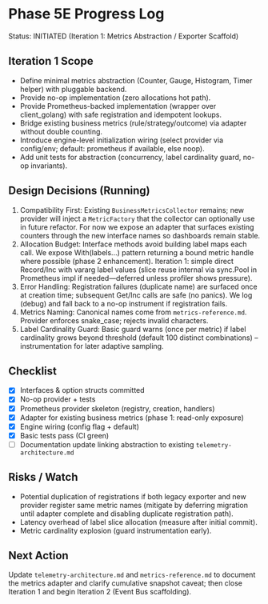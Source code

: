 # Phase 5E Progress Log

Status: INITIATED (Iteration 1: Metrics Abstraction / Exporter Scaffold)

## Iteration 1 Scope

- Define minimal metrics abstraction (Counter, Gauge, Histogram, Timer helper) with pluggable backend.
- Provide no-op implementation (zero allocations hot path).
- Provide Prometheus-backed implementation (wrapper over client_golang) with safe registration and idempotent lookups.
- Bridge existing business metrics (rule/strategy/outcome) via adapter without double counting.
- Introduce engine-level initialization wiring (select provider via config/env; default: prometheus if available, else noop).
- Add unit tests for abstraction (concurrency, label cardinality guard, no-op invariants).

## Design Decisions (Running)

1. Compatibility First: Existing `BusinessMetricsCollector` remains; new provider will inject a `MetricFactory` that the collector can optionally use in future refactor. For now we expose an adapter that surfaces existing counters through the new interface names so dashboards remain stable.
2. Allocation Budget: Interface methods avoid building label maps each call. We expose With(labels...) pattern returning a bound metric handle where possible (phase 2 enhancement). Iteration 1: simple direct Record/Inc with vararg label values (slice reuse internal via sync.Pool in Prometheus impl if needed—deferred unless profiler shows pressure).
3. Error Handling: Registration failures (duplicate name) are surfaced once at creation time; subsequent Get/Inc calls are safe (no panics). We log (debug) and fall back to a no-op instrument if registration fails.
4. Metrics Naming: Canonical names come from `metrics-reference.md`. Provider enforces snake_case; rejects invalid characters.
5. Label Cardinality Guard: Basic guard warns (once per metric) if label cardinality grows beyond threshold (default 100 distinct combinations) – instrumentation for later adaptive sampling.

## Checklist

- [x] Interfaces & option structs committed
- [x] No-op provider + tests
- [x] Prometheus provider skeleton (registry, creation, handlers)
- [x] Adapter for existing business metrics (phase 1: read-only exposure)
- [x] Engine wiring (config flag + default)
- [x] Basic tests pass (CI green)
- [ ] Documentation update linking abstraction to existing `telemetry-architecture.md`

## Risks / Watch

- Potential duplication of registrations if both legacy exporter and new provider register same metric names (mitigate by deferring migration until adapter complete and disabling duplicate registration path).
- Latency overhead of label slice allocation (measure after initial commit).
- Metric cardinality explosion (guard instrumentation early).

## Next Action

Update `telemetry-architecture.md` and `metrics-reference.md` to document the metrics adapter and clarify cumulative snapshot caveat; then close Iteration 1 and begin Iteration 2 (Event Bus scaffolding).
